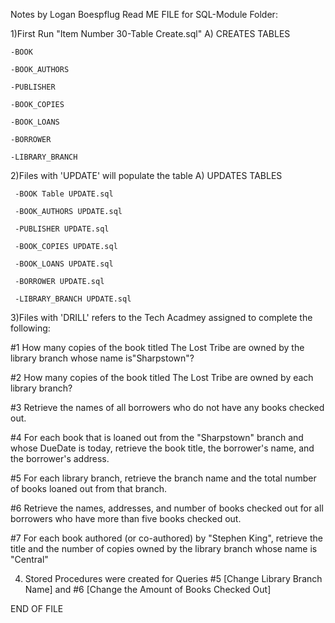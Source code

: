Notes by Logan Boespflug
Read ME FILE for SQL-Module Folder:

1)First Run "Item Number 30-Table Create.sql"
  A) CREATES TABLES
  
    -BOOK
    
    -BOOK_AUTHORS
    
    -PUBLISHER
    
    -BOOK_COPIES
    
    -BOOK_LOANS
    
    -BORROWER
    
    -LIBRARY_BRANCH
    
2)Files with 'UPDATE' will populate the table
   A) UPDATES TABLES
   
     -BOOK Table UPDATE.sql
     
     -BOOK_AUTHORS UPDATE.sql
     
     -PUBLISHER UPDATE.sql
     
     -BOOK_COPIES UPDATE.sql
     
     -BOOK_LOANS UPDATE.sql
     
     -BORROWER UPDATE.sql
     
     -LIBRARY_BRANCH UPDATE.sql

3)Files with 'DRILL' refers to the Tech Acadmey assigned to complete the following:

  #1 How many copies of the book titled The Lost Tribe are owned by the library branch whose name
is"Sharpstown"?

  #2 How many copies of the book titled The Lost Tribe are owned by each library branch?

  #3 Retrieve the names of all borrowers who do not have any books checked out.
  
  #4  For each book that is loaned out from the "Sharpstown" branch and whose DueDate is today,
retrieve the book title, the borrower's name, and the borrower's address.

  #5 For each library branch, retrieve the branch name and the total number of books loaned out from
that branch.

  #6 Retrieve the names, addresses, and number of books checked out for all borrowers who have more
than five books checked out.

  #7 For each book authored (or co-authored) by "Stephen King", retrieve the title and the number of
copies owned by the library branch whose name is "Central"

4) Stored Procedures were created for Queries #5 [Change Library Branch Name] and #6 [Change the Amount of Books Checked Out]

END OF FILE

    
